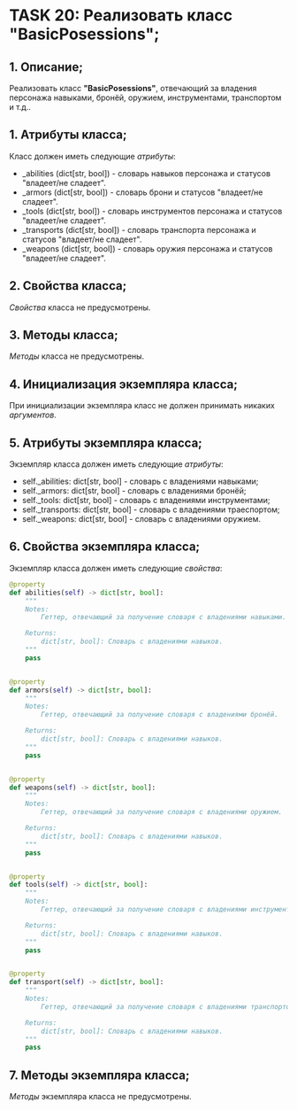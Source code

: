 # TASK 20: Реализовать класс **"BasicPosessions"**;
## 1. Описание;
Реализовать класс **"BasicPosessions"**, отвечающий за владения персонажа навыками, бронёй, оружием, инструментами, транспортом и т.д..


## 1. Атрибуты класса;
Класс должен иметь следующие *атрибуты*:
* _abilities (dict[str, bool]) - словарь навыков персонажа и статусов "владеет/не сладеет".
* _armors (dict[str, bool]) - словарь брони и статусов "владеет/не сладеет".
* _tools (dict[str, bool]) - словарь инструментов персонажа и статусов "владеет/не сладеет".
* _transports (dict[str, bool]) - словарь транспорта персонажа и статусов "владеет/не сладеет".
* _weapons (dict[str, bool]) - словарь оружия персонажа и статусов "владеет/не сладеет".


## 2. Свойства класса;
*Свойства* класса не предусмотрены.


## 3. Методы класса;
*Методы* класса не предусмотрены.


## 4. Инициализация экземпляра класса;
При инициализации экземпляра класс не должен принимать никаких *аргументов*.


## 5. Атрибуты экземпляра класса;
Экземпляр класса должен иметь следующие *атрибуты*:
* self._abilities: dict[str, bool] - словарь с владениями навыками;
* self._armors: dict[str, bool] - словарь с владениями бронёй;
* self._tools: dict[str, bool] - словарь с владениями инструментами;
* self._transports: dict[str, bool] - словарь с владениями траеспортом;
* self._weapons: dict[str, bool] - словарь с владениями оружием.


## 6. Свойства экземпляра класса;
Экземпляр класса должен иметь следующие *свойства*:
```python 3.13
@property
def abilities(self) -> dict[str, bool]:
    """
    Notes:
        Геттер, отвечающий за получение словаря с владениями навыками.

    Returns:
        dict[str, bool]: Словарь с владениями навыков.
    """
    pass


@property
def armors(self) -> dict[str, bool]:
    """
    Notes:
        Геттер, отвечающий за получение словаря с владениями бронёй.

    Returns:
        dict[str, bool]: Словарь с владениями навыков.
    """
    pass


@property
def weapons(self) -> dict[str, bool]:
    """
    Notes:
        Геттер, отвечающий за получение словаря с владениями оружием.

    Returns:
        dict[str, bool]: Словарь с владениями навыков.
    """
    pass


@property
def tools(self) -> dict[str, bool]:
    """
    Notes:
        Геттер, отвечающий за получение словаря с владениями инструментами.

    Returns:
        dict[str, bool]: Словарь с владениями навыков.
    """
    pass


@property
def transport(self) -> dict[str, bool]:
    """
    Notes:
        Геттер, отвечающий за получение словаря с владениями транспортом.

    Returns:
        dict[str, bool]: Словарь с владениями навыков.
    """
    pass
```

## 7. Методы экземпляра класса;
*Методы* экземпляра класса не предусмотрены.
